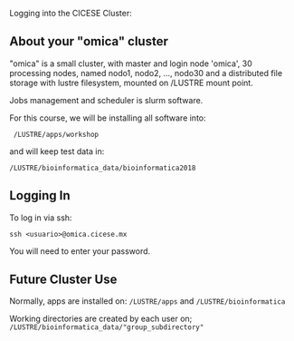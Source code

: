 Logging into the CICESE Cluster:


## About your "omica" cluster 
 
 "omica" is a small cluster, with master and login node 'omica',
30 processing nodes, named nodo1, nodo2, ..., nodo30
and a distributed file storage with lustre filesystem, mounted
on /LUSTRE mount point.

Jobs management and scheduler is slurm software.


For this course, we will be installing all software into:

```
 /LUSTRE/apps/workshop
 ```

 and will keep test data in:
 ```
/LUSTRE/bioinformatica_data/bioinformatica2018
 ```


## Logging In

 To log in via ssh:

 ```
 ssh <usuario>@omica.cicese.mx
 ```
 You will need to enter your password. 



## Future Cluster Use
 
Normally, apps are installed on: `/LUSTRE/apps` and `/LUSTRE/bioinformatica`

Working directories are created by each user on;
`/LUSTRE/bioinformatica_data/"group_subdirectory"`


